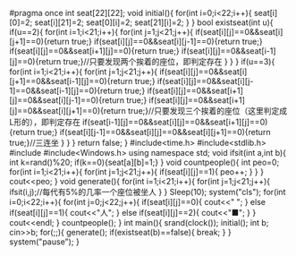 #pragma once
int seat[22][22];
void initial(){
	for(int i=0;i<22;i++){
		seat[i][0]=2;
		seat[i][21]=2;
		seat[0][i]=2;
		seat[21][i]=2;
	}
}
bool existseat(int u){
	if(u==2){
	for(int i=1;i<21;i++){
		for(int j=1;j<21;j++){
			if(seat[i][j]==0&&seat[i][j+1]==0){return true;}
			if(seat[i][j]==0&&seat[i][j-1]==0){return true;}
			if(seat[i][j]==0&&seat[i+1][j]==0){return true;}
			if(seat[i][j]==0&&seat[i-1][j]==0){return true;}//只要发现两个挨着的座位，即判定存在
		}
	}
}
	if(u==3){
	for(int i=1;i<21;i++){
		for(int j=1;j<21;j++){
			if(seat[i][j]==0&&seat[i][j+1]==0&&seat[i-1][j]==0){return true;}
			if(seat[i][j]==0&&seat[i][j-1]==0&&seat[i-1][j]==0){return true;}
			if(seat[i][j]==0&&seat[i+1][j]==0&&seat[i][j-1]==0){return true;}
			if(seat[i][j]==0&&seat[i+1][j]==0&&seat[i][j+1]==0){return true;}//只要发现三个挨着的座位（这里判定成L形的），即判定存在
			if(seat[i-1][j]==0&&seat[i][j]==0&&seat[i+1][j]==0){return true;}
			if(seat[i][j-1]==0&&seat[i][j]==0&&seat[i][j+1]==0){return true;}//三连坐
		}
	}
}
	return false;
}
#include<time.h>
#include<stdlib.h>
#include<iostream>
#include<Windows.h>
using namespace std;
void ifsit(int a,int b){
	int k=rand()%20;
	if(k==0){seat[a][b]=1;}
}
void countpeople(){
	int peo=0;
	for(int i=1;i<21;i++){
		for(int j=1;j<21;j++){
			if(seat[i][j]==1){
				peo++;
			}
	}
}
	cout<<peo;
}
void generate(){
	for(int i=1;i<21;i++){
		for(int j=1;j<21;j++){
			ifsit(i,j);//每代有5%的几率一个座位被坐人
		}
	}
	Sleep(10);
	system("cls");
	for(int i=0;i<22;i++){
		for(int j=0;j<22;j++){
			if(seat[i][j]==0){
				cout<<"  ";
			}
			else if(seat[i][j]==1){
				cout<<"人";
			}
			else if(seat[i][j]==2){
				cout<<"■";
			}
		}
		cout<<endl;
	}
	countpeople();
}
int main(){
	srand(clock());
	initial();
	int b;
	cin>>b;
	for(;;){
		generate();
		if(existseat(b)==false){
			break;
		}
	}
	system("pause");
}
